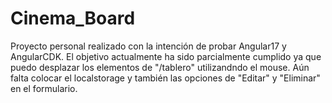 # Cinema_Board

Proyecto personal realizado con la intención de probar Angular17 y AngularCDK. El objetivo actualmente ha sido parcialmente cumplido ya que puedo desplazar los elementos de "/tablero" utilizandndo el mouse. Aún falta colocar el localstorage y también las opciones de "Editar" y "Eliminar" en el formulario.

